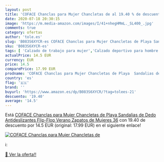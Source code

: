 ```yaml
---
layout: post
title: 'COFACE Chanclas para Mujer Chancletas de al 19.40 % de descuento'
date: 2020-07-18 20:30:15
image: 'https://m.media-amazon.com/images/I/41+nhegHMmL._SL400_.jpg'
comments: true
category: ofertas
author: 'tole.es'
slug: 'B083S6XYCR-es COFACE Chanclas para Mujer Chancletas de Playa Sandalias...'
sku: 'B083S6XYCR-es'
tags: [ 'Calzado de trabajo para mujer','Calzado deportivo para hombre','Calzado sanitario y de hostelería para mujer','Chanclas y sandalias de piscina para hombre','Sandalias y chanclas para niña','Zapatillas y calzado deportivo para hombre','Zapatos','Zapatos para hombre','Zapatos para mujer','Zapatos para niñas pequeñas','Zapatos y complementos','Zuecos sanitarios y de hostelería para mujer','Zuecos y mules para hombre','chanclas','zapatos', ]
actualPrice: 14.5 EUR
currency: EUR
price: 14.5
comparePrice: 17.99 EUR
prodname: 'COFACE Chanclas para Mujer Chancletas de Playa  Sandalias de Dedo  Antideslizantes Flip-Flop Verano Zapatos de Mujeres 36'
country: 'es'
flag: '🇪🇸'
brand: ''
buyurl: 'https://www.amazon.es/dp/B083S6XYCR/?tag=tolees-21'
descuento: '19.40'
average: '14.5'
---
```


Está [COFACE Chanclas para Mujer Chancletas de Playa  Sandalias de Dedo  Antideslizantes Flip-Flop Verano Zapatos de Mujeres 36](https://www.amazon.es/dp/B083S6XYCR/?tag=tolees-21) con 19.40 de descuento por 14.5 EUR (original: 17.99 EUR) en el siguiente enlace!

[![COFACE Chanclas para Mujer Chancletas de](https://m.media-amazon.com/images/I/41+nhegHMmL._SL400_.jpg)](https://www.amazon.es/dp/B083S6XYCR/?tag=tolees-21)

ℹ️:


[🛒 Ver la oferta!!](https://www.amazon.es/dp/B083S6XYCR/?tag=tolees-21)

